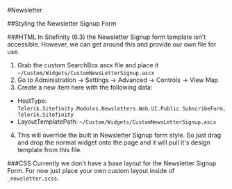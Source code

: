 #Newsletter

##Styling the Newsletter Signup Form

###HTML
In Sitefinity (6.3) the Newsletter Signup form template isn't accessible. However, we can get around this and provide our own file for use.

1. Grab the custom SearchBox.ascx file and place it `~/Custom/Widgets/CustomNewsLetterSignup.ascx`
2. Go to Administration -> Settings -> Advanced -> Controls -> View Map
3. Create a new item here with the following data:
  - HostType: `Telerik.Sitefinity.Modules.Newsletters.Web.UI.Public.SubscribeForm, Telerik.Sitefinity`
  - LayoutTemplatePath: `~/Custom/Widgets/CustomNewsLetterSignup.ascx`
4. This will override the built in Newsletter Signup form style. So just drag and drop the normal widget onto the page and it will pull it's design template from this file.

###CSS
Currently we don't have a base layout for the Newsletter Signup Form. For now just place your own custom layout inside of `_newsletter.scss`.